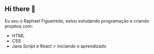 ## Hi there 👋

Eu sou o Raphael Figueiredo, estou estudando programação e criando projetos com:

- HTML
- CSS
- Java Script e React > iniciando o aprendizado
